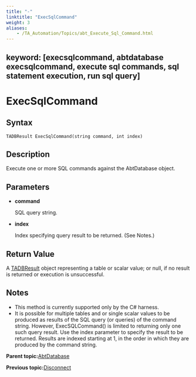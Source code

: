 ```yaml
--- 
title: "-"
linktitle: "ExecSqlCommand"
weight: 3
aliases: 
    - /TA_Automation/Topics/abt_Execute_Sql_Command.html
---
```

keyword: [execsqlcommand, abtdatabase execsqlcommand, execute sql commands, sql statement execution, run sql query]
---

# ExecSqlCommand

## Syntax

`TADBResult ExecSqlCommand(string command, int index)`

## Description

Execute one or more SQL commands against the AbtDatabase object.

## Parameters

-   **command**

    SQL query string.

-   **index**

    Index specifying query result to be returned. \(See Notes.\)


## Return Value

A [TADBResult](abt_TADBResult.html) object representing a table or scalar value; or null, if no result is returned or execution is unsuccessful.

## Notes

-   This method is currently supported only by the C\# harness.
-   It is possible for multiple tables and or single scalar values to be produced as results of the SQL query \(or queries\) of the command string. However, ExecSQLCommand\(\) is limited to returning only one such query result. Use the index parameter to specify the result to be returned. Results are indexed starting at 1, in the order in which they are produced by the command string.

**Parent topic:**[AbtDatabase](/TA_Automation/Topics/abt_Database.html)

**Previous topic:**[Disconnect](/TA_Automation/Topics/abt_Disconnect.html)

